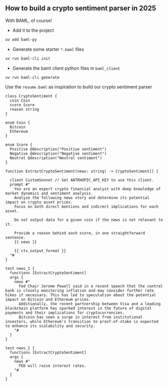 ## How to build a crypto sentiment parser in 2025


With BAML, of course!

- Add it to the project
```sh
uv add baml-py
```

- Generate some starter `*.baml` files
```sh
uv run baml-cli init
```


- Generate the baml client python files in `baml_client`
```sh
uv run baml-cli generate
```

Use the `resume.baml` as inspiration to build our crypto sentiment parser

```baml
class CryptoSentiment {
  coin Coin
  score Score
  reason string
}

enum Coin {
  Bitcoin
  Ethereum
}

enum Score {
  Positive @description("Positive sentiment")
  Negative @description("Negative sentiment")
  Neutral @description("Neutral sentiment")
}

function ExtractCryptoSentiment(news: string) -> CryptoSentiment[] {
  
  client CustomSonnet // Set ANTRHOPIC_API_KEY to use this client.
  prompt #"
    You are an expert crypto financial analyst with deep knowledge of market dynamics and sentiment analysis.
    Analyze the following news story and determine its potential impact on crypto asset prices.
    Focus on both direct mentions and indirect implications for each asset.

    Do not output data for a given coin if the news is not relevant to it.
    
    Provide a reason behind each score, in one straightforward sentence.
    {{ news }}

    {{ ctx.output_format }}
  "#
}

test news_1 {
  functions [ExtractCryptoSentiment]
  args {
    news #"
      Fed Chair Jerome Powell said in a recent speech that the central bank is closely monitoring inflation and may consider further rate hikes if necessary. This has led to speculation about the potential impact on Bitcoin and Ethereum prices.
      Additionally, the recent partnership between Visa and a leading blockchain platform has sparked interest in the future of digital payments and their implications for cryptocurrencies.
      Bitcoin has seen a surge in interest from institutional investors, while Ethereum's transition to proof-of-stake is expected to enhance its scalability and security.
    "#
  }
}

test news_2 {
  functions [ExtractCryptoSentiment]
  args {
    news #"
      FED will raise interest rates.
    "#
  }
}
```